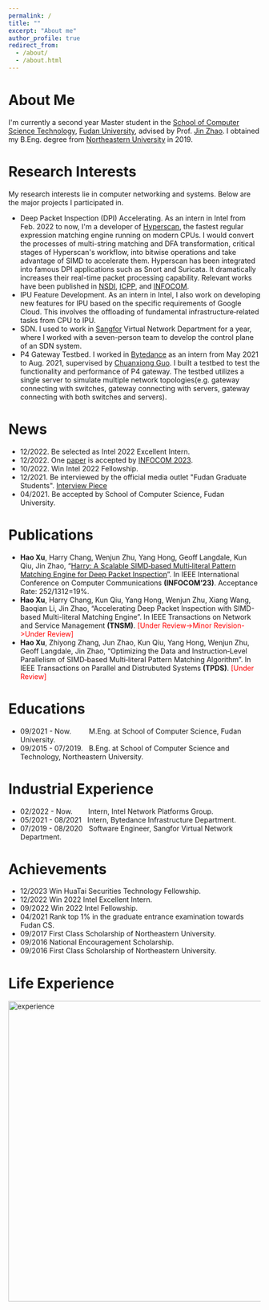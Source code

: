 ```yaml
---
permalink: /
title: ""
excerpt: "About me"
author_profile: true
redirect_from: 
  - /about/
  - /about.html
---
```


<i class="fa-solid fa-user"></i> About Me
======
I'm currently a second year Master student in the [School of Computer Science Technology](https://cs.fudan.edu.cn/main.htm), 
[Fudan University](https://www.fudan.edu.cn/), advised by Prof. [Jin Zhao](https://jinzhaofd.github.io/). I obtained my
B.Eng. degree from [Northeastern University](http://www.neu.edu.cn/) in 2019.

<i class="fa-solid fa-magnifying-glass"></i> Research Interests
======
My research interests lie in computer networking and systems. Below are the major projects I participated in.
- Deep Packet Inspection (DPI) Accelerating. As an intern in Intel from Feb. 2022 to now, I'm a developer of [Hyperscan](https://github.com/intel/hyperscan), 
the fastest regular expression matching engine running on modern CPUs. I would convert the processes of multi-string 
matching and DFA transformation, critical stages of Hyperscan's workflow, into bitwise operations and take advantage of 
SIMD to accelerate them. Hyperscan has been integrated into famous DPI applications such as Snort and Suricata. 
It dramatically increases their real-time packet processing capability. Relevant works have been published in 
[NSDI](https://dl.acm.org/doi/10.5555/3323234.3323286), [ICPP](https://dl.acm.org/doi/abs/10.1145/3472456.3473512), 
and [INFOCOM](https://haoxufd.github.io/files/Harry.pdf).
- IPU Feature Development. As an intern in Intel, I also work on developing new features for IPU based on the specific requirements of Google Cloud. This involves the offloading of fundamental infrastructure‑related tasks from CPU to IPU.
- SDN. I used to work in [Sangfor](https://www.sangfor.com/) Virtual Network Department for a year, where I worked with 
a seven-person team to develop the control plane of an SDN system.
- P4 Gateway Testbed. I worked in [Bytedance](https://www.bytedance.com/en/) as an intern from May 2021 to Aug. 2021, 
supervised by [Chuanxiong Guo](https://sysnetome.com/index.html). I built a testbed to test the functionality and 
performance of P4 gateway. The testbed utilizes a single server to simulate multiple network topologies(e.g. gateway 
connecting with switches, gateway connecting with servers, gateway connecting with both switches and servers).

<i class="fa-solid fa-fire"></i> News
======
- 12/2022. Be selected as Intel 2022 Excellent Intern.
- 12/2022. One [paper](https://haoxufd.github.io/files/Harry.pdf) is accepted by [INFOCOM 2023](https://infocom2023.ieee-infocom.org/).
- 10/2022. Win Intel 2022 Fellowship.
- 12/2021. Be interviewed by the official media outlet "Fudan Graduate Students". [Interview Piece](https://mp.weixin.qq.com/s/nvhE24wIf_py4YxPrRj8ow)
- 04/2021. Be accepted by School of Computer Science, Fudan University.

<i class="fa-solid fa-book"></i> Publications
======
- <strong>Hao Xu</strong>, Harry Chang, Wenjun Zhu, Yang Hong, Geoff Langdale, Kun Qiu, Jin Zhao, “[Harry: A Scalable SIMD‑based 
Multi‑literal Pattern Matching Engine for Deep Packet Inspection](https://haoxufd.github.io/files/Harry.pdf)”. 
In IEEE International Conference on Computer Communications <strong>(INFOCOM’23)</strong>. Acceptance Rate: 252/1312=19%.
- <strong>Hao Xu</strong>, Harry Chang, Kun Qiu, Yang Hong, Wenjun Zhu, Xiang Wang, Baoqian Li, Jin Zhao, “Accelerating Deep Packet Inspection with
SIMD-based Multi-literal Matching Engine”. In IEEE Transactions on Network and Service Management <strong>(TNSM)</strong>.
<span style="color: red;">[Under Review->Minor Revision->Under Review]</span>
- <strong>Hao Xu</strong>, Zhiyong Zhang, Jun Zhao, Kun Qiu, Yang Hong, Wenjun Zhu, Geoff Langdale, Jin Zhao, “Optimizing the Data and Instruction‑Level Parallelism of SIMD‑based Multi‑literal Pattern Matching Algorithm”. In IEEE Transactions on Parallel and Distrubuted Systems <strong>(TPDS)</strong>. 
<span style="color: red;">[Under Review]</span>

<i class="fa-solid fa-user-graduate"></i> Educations
======
- 09/2021 - Now.&nbsp;&nbsp;&nbsp;&nbsp;&nbsp;&nbsp;&nbsp;&nbsp;&nbsp;M.Eng. at School of Computer Science, Fudan University.
- 09/2015 - 07/2019.&nbsp;&nbsp;&nbsp;B.Eng. at School of Computer Science and Technology, Northeastern University.

<i class="fa-solid fa-building"></i> Industrial Experience
======
- 02/2022 - Now.&nbsp;&nbsp;&nbsp;&nbsp;&nbsp;&nbsp;&nbsp;&nbsp;Intern, Intel Network Platforms Group.
- 05/2021 - 08/2021&nbsp;&nbsp;&nbsp;Intern, Bytedance Infrastructure Department.
- 07/2019 - 08/2020&nbsp;&nbsp;&nbsp;Software Engineer, Sangfor Virtual Network Department.

<i class="fa-solid fa-award"></i> Achievements
======
- 12/2023 Win HuaTai Securities Technology Fellowship.
- 12/2022 Win 2022 Intel Excellent Intern.
- 09/2022 Win 2022 Intel Fellowship.
- 04/2021 Rank top 1% in the graduate entrance examination towards Fudan CS.
- 09/2017 First Class Scholarship of Northeastern University.
- 09/2016 National Encouragement Scholarship.
- 09/2016 First Class Scholarship of Northeastern University.

<i class="fa-solid fa-lines-leaning"></i> Life Experience
======
<img src="https://haoxufd.github.io/images/life.svg" alt="experience" width="600"/>
